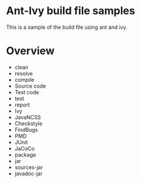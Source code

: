 Ant-Ivy build file samples
========================

This is a sample of the build file using ant and ivy.

# Overview

* clean
* resolve
* compile
 * Source code
 * Test code
* test
* report
 * Ivy
 * JavaNCSS
 * Checkstyle
 * FindBugs
 * PMD
 * JUnit
 * JaCoCo
* package
 * jar
 * sources-jar
 * javadoc-jar
